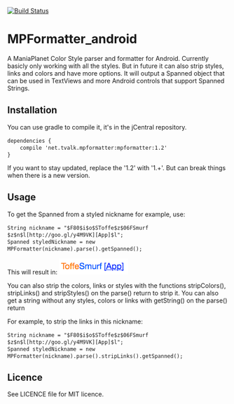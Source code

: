 [![Build Status](https://travis-ci.org/tomvlk/MPFormatter_android.png)](https://travis-ci.org/tomvlk/MPFormatter_android)

# MPFormatter_android
A ManiaPlanet Color Style parser and formatter for Android. Currently basicly only working with all the styles. But in future it can also strip styles, links and colors and have more options.
It will output a Spanned object that can be used in TextViews and more Android controls that support Spanned Strings. 

## Installation ##
You can use gradle to compile it, it's in the jCentral repository.

    dependencies {
        compile 'net.tvalk.mpformatter:mpformatter:1.2'
    }

If you want to stay updated, replace the '1.2' with '1.+'. But can break things when there is a new version.

## Usage ##

To get the Spanned from a styled nickname for example, use:

    String nickname = "$F80$i$o$SToffe$z$06FSmurf $z$n$l[http://goo.gl/y4M9VK][App]$l";
    Spanned styledNickname = new MPFormatter(nickname).parse().getSpanned();

This will result in:
![Example result from above code](https://raw.githubusercontent.com/tomvlk/MPFormatter_swift/master/example.png "Example result")

You can also strip the colors, links or styles with the functions stripColors(), stripLinks() and stripStyles() on the parse() return to strip it. You can also get a string without any styles, colors or links with getString() on the parse() return

For example, to strip the links in this nickname:

    String nickname = "$F80$i$o$SToffe$z$06FSmurf $z$n$l[http://goo.gl/y4M9VK][App]$l";
    Spanned styledNickname = new MPFormatter(nickname).parse().stripLinks().getSpanned();


## Licence ##
See LICENCE file for MIT licence.
